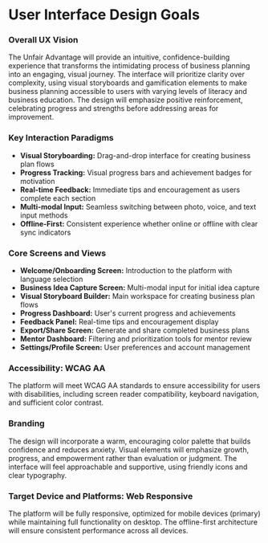 # User Interface Design Goals

### Overall UX Vision

The Unfair Advantage will provide an intuitive, confidence-building experience that transforms the intimidating process of business planning into an engaging, visual journey. The interface will prioritize clarity over complexity, using visual storyboards and gamification elements to make business planning accessible to users with varying levels of literacy and business education. The design will emphasize positive reinforcement, celebrating progress and strengths before addressing areas for improvement.

### Key Interaction Paradigms

- **Visual Storyboarding:** Drag-and-drop interface for creating business plan flows
- **Progress Tracking:** Visual progress bars and achievement badges for motivation
- **Real-time Feedback:** Immediate tips and encouragement as users complete each section
- **Multi-modal Input:** Seamless switching between photo, voice, and text input methods
- **Offline-First:** Consistent experience whether online or offline with clear sync indicators

### Core Screens and Views

- **Welcome/Onboarding Screen:** Introduction to the platform with language selection
- **Business Idea Capture Screen:** Multi-modal input for initial idea capture
- **Visual Storyboard Builder:** Main workspace for creating business plan flows
- **Progress Dashboard:** User's current progress and achievements
- **Feedback Panel:** Real-time tips and encouragement display
- **Export/Share Screen:** Generate and share completed business plans
- **Mentor Dashboard:** Filtering and prioritization tools for mentor review
- **Settings/Profile Screen:** User preferences and account management

### Accessibility: WCAG AA

The platform will meet WCAG AA standards to ensure accessibility for users with disabilities, including screen reader compatibility, keyboard navigation, and sufficient color contrast.

### Branding

The design will incorporate a warm, encouraging color palette that builds confidence and reduces anxiety. Visual elements will emphasize growth, progress, and empowerment rather than evaluation or judgment. The interface will feel approachable and supportive, using friendly icons and clear typography.

### Target Device and Platforms: Web Responsive

The platform will be fully responsive, optimized for mobile devices (primary) while maintaining full functionality on desktop. The offline-first architecture will ensure consistent performance across all devices.
